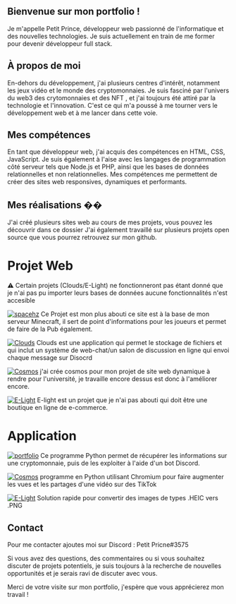 ## Bienvenue sur mon portfolio !





Je m'appelle Petit Prince, développeur web passionné de l'informatique et des nouvelles technologies. Je suis actuellement en train de me former pour devenir développeur full stack.





## À propos de moi



En-dehors du développement, j'ai plusieurs centres d'intérêt, notamment les jeux vidéo et le monde des cryptomonnaies. Je suis fasciné par l'univers du web3 des crytomonnaies et des NFT , et j'ai toujours été attiré par la technologie et l'innovation. C'est ce qui m'a poussé à me tourner vers le développement web et à me lancer dans cette voie.





## Mes compétences



En tant que développeur web, j'ai acquis des compétences en HTML, CSS, JavaScript. Je suis également à l'aise avec les langages de programmation côté serveur tels que Node.js et PHP, ainsi que les bases de données relationnelles et non relationnelles. Mes compétences me permettent de créer des sites web responsives, dynamiques et performants.





## Mes réalisations ��



J'ai créé plusieurs sites web au cours de mes projets, vous pouvez les découvrir dans ce dossier J'ai également travaillé sur plusieurs projets open source que vous pourrez retrouvez sur mon github.







# Projet Web





⚠ Certain projets (Clouds/E-Light) ne fonctionneront pas étant donné que je n'ai pas pu importer leurs bases de données aucune fonctionnalités n'est accesible





[![spacehz](https://img.shields.io/badge/-SpaceHz-Light?style=for-the-badge&color=blueviolet)](https://spacehz.xyz) Ce Projet est mon plus abouti ce site est à la base de mon serveur Minecraft, il sert de point d'informations pour les joueurs et permet de faire de la Pub également.





[![Clouds](https://img.shields.io/badge/-Clouds-Light?style=for-the-badge&color=green)](https://spacehz.xyz/portfolio/Clouds) Clouds est une application qui permet le stockage de fichiers et qui inclut un système de web-chat/un salon de discussion en ligne qui envoi chaque message sur Disocrd





[![Cosmos](https://img.shields.io/badge/-Cosmos-Light?style=for-the-badge&color=violet)](https://spacehz.xyz/portfolio/Cosmos) j'ai crée cosmos pour mon projet de site web dynamique à rendre pour l'université, je travaille encore dessus est donc à l'améliorer encore.





[![E-Light](https://img.shields.io/badge/-E--light-Light?style=for-the-badge&color=blue)](https://spacehz.xyz/portfolio/E-Light/) E-light est un projet que je n'ai pas abouti qui doit être une boutique en ligne de e-commerce.









# Application



[![portfolio](https://img.shields.io/badge/-Crypto--Info-Light?style=for-the-badge&color=black)](https://github.com/BBgamesTV/Crypto-Info) Ce programme Python permet de récupérer les informations sur une cryptomonnaie, puis de les exploiter à l'aide d'un bot Discord.





[![Cosmos](https://img.shields.io/badge/-TikViews-Light?style=for-the-badge&color=violet)](https://github.com/BBgamesTV/TikViews) programme en Python utilisant Chromium pour faire augmenter les vues et les partages d'une vidéo sur des TikTok





[![E-Light](https://img.shields.io/badge/-HEIC--PNG-Light?style=for-the-badge&color=blue)](https://github.com/BBgamesTV/Heic-Png) Solution rapide pour convertir des images de types .HEIC vers .PNG





## Contact



Pour me contacter ajoutes moi sur Discord : Petit Pricne#3575



Si vous avez des questions, des commentaires ou si vous souhaitez discuter de projets potentiels, je suis toujours à la recherche de nouvelles opportunités et je serais ravi de discuter avec vous.





Merci de votre visite sur mon portfolio, j'espère que vous apprécierez mon travail !

